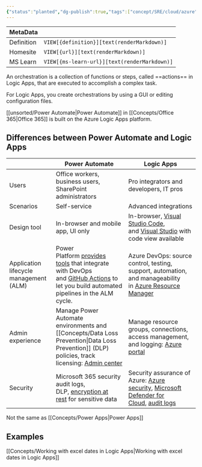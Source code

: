 ```yaml
---
{"status":"planted","dg-publish":true,"tags":["concept/SRE/cloud/azure"],"creation_date":"2024-05-07 12:20","definition":"Azure Logic Apps is a serverless workflow integration platform.","ms-learn-url":"https://learn.microsoft.com/en-us/azure/logic-apps/logic-apps-overview","url":"undefined","aliases":[],"permalink":"/concepts/azure-logic-apps/","dgPassFrontmatter":true}
---
```



| MetaData   |                                              |
| ---------- | -------------------------------------------- |
| Definition | `VIEW[{definition}][text(renderMarkdown)]`   |
| Homesite   | `VIEW[{url}][text(renderMarkdown)]`          |
| MS Learn   | `VIEW[{ms-learn-url}][text(renderMarkdown)]` |

An orchestration is a collection of functions or steps, called ==actions== in Logic Apps, that are executed to accomplish a complex task.

For Logic Apps, you create orchestrations by using a GUI or editing configuration files.

 [[unsorted/Power Automate\|Power Automate]] in [[Concepts/Office 365\|Office 365]] is built on the Azure Logic Apps platform.

## Differences between Power Automate and Logic Apps

|                                        | Power Automate                                                                                                                                                                                                                                                                               | Logic Apps                                                                                                                                                                                                                                                                             |
| -------------------------------------- | -------------------------------------------------------------------------------------------------------------------------------------------------------------------------------------------------------------------------------------------------------------------------------------------- | -------------------------------------------------------------------------------------------------------------------------------------------------------------------------------------------------------------------------------------------------------------------------------------- |
| Users                                  | Office workers, business users, SharePoint administrators                                                                                                                                                                                                                                    | Pro integrators and developers, IT pros                                                                                                                                                                                                                                                |
| Scenarios                              | Self-service                                                                                                                                                                                                                                                                                 | Advanced integrations                                                                                                                                                                                                                                                                  |
| Design tool                            | In-browser and mobile app, UI only                                                                                                                                                                                                                                                           | In-browser, [Visual Studio Code](https://learn.microsoft.com/en-us/azure/logic-apps/quickstart-create-logic-apps-visual-studio-code), and [Visual Studio](https://learn.microsoft.com/en-us/azure/logic-apps/quickstart-create-logic-apps-with-visual-studio) with code view available |
| Application lifecycle management (ALM) | Power Platform [provides tools](https://learn.microsoft.com/en-us/power-platform/alm/tools-apps-used-alm) that integrate with DevOps and [GitHub Actions](https://learn.microsoft.com/en-us/power-platform/alm/devops-github-actions) to let you build automated pipelines in the ALM cycle. | Azure DevOps: source control, testing, support, automation, and manageability in [Azure Resource Manager](https://learn.microsoft.com/en-us/azure/logic-apps/logic-apps-azure-resource-manager-templates-overview)                                                                     |
| Admin experience                       | Manage Power Automate environments and [[Concepts/Data Loss Prevention\|Data Loss Prevention]] (DLP) policies, track licensing: [Admin center](https://admin.powerplatform.microsoft.com/)                                                                                                                                  | Manage resource groups, connections, access management, and logging: [Azure portal](https://portal.azure.com/)                                                                                                                                                                         |
| Security                               | Microsoft 365 security audit logs, DLP, [encryption at rest](https://wikipedia.org/wiki/Data_at_rest#Encryption) for sensitive data                                                                                                                                                          | Security assurance of Azure: [Azure security](https://www.microsoft.com/en-us/trustcenter/Security/AzureSecurity), [Microsoft Defender for Cloud](https://azure.microsoft.com/services/security-center/), [audit logs](https://azure.microsoft.com/blog/azure-audit-logs-ux-refresh/)  |

Not the same as [[Concepts/Power Apps\|Power Apps]]

## Examples

[[Concepts/Working with excel dates in Logic Apps\|Working with excel dates in Logic Apps]]
